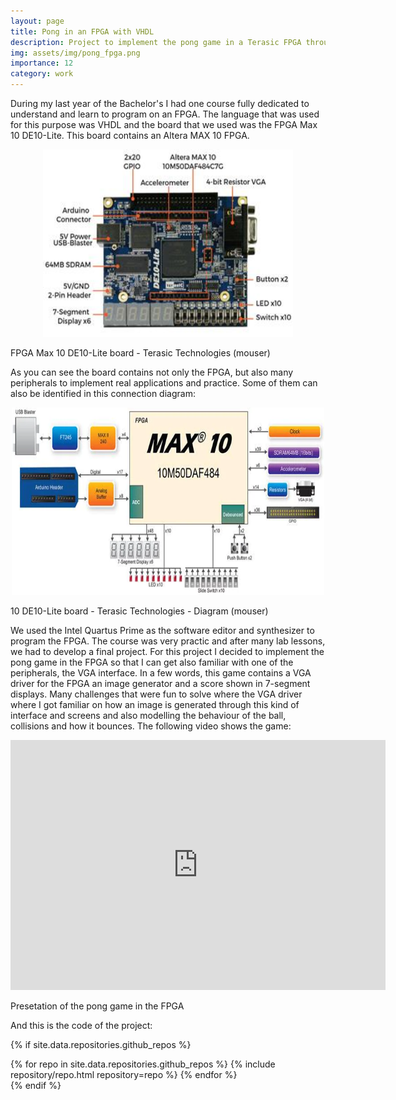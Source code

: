 ```yaml
---
layout: page
title: Pong in an FPGA with VHDL
description: Project to implement the pong game in a Terasic FPGA through VHDL
img: assets/img/pong_fpga.png
importance: 12
category: work
---
```


During my last year of the Bachelor's I had one course fully dedicated to understand and learn to program on an FPGA. The language that was used for this purpose was VHDL
and the board that we used was the FPGA Max 10 DE10-Lite. This board contains an Altera MAX 10 FPGA.

<p align="center">
  <img width="400" height="300" src="/assets/img/fpga_max_10_layout.jpeg">
</p>
<div class="caption">
    FPGA Max 10 DE10-Lite board - Terasic Technologies (mouser)
</div>

As you can see the board contains not only the FPGA, but also many peripherals to implement real applications and practice. Some of them can also be identified in this connection diagram:

<p align="center">
  <img width="500" height="300" src="/assets/img/terasic_block_diagram.webp">
</p>
<div class="caption">
    10 DE10-Lite board - Terasic Technologies - Diagram (mouser)
</div>

We used the Intel Quartus Prime as the software editor and synthesizer to program the FPGA. The course was very practic and after many lab lessons, we had to develop a final project. For this project I decided to
implement the pong game in the FPGA so that I can get also familiar with one of the peripherals, the VGA interface. In a few words, this game contains a VGA driver for the FPGA an image generator and a score shown in 7-segment
displays. Many challenges that were fun to solve where the VGA driver where I got familiar on how an image is generated through this kind of interface and screens and also modelling the behaviour of the ball, collisions and how it bounces. The following video shows the game:

<p align="center">
    <iframe width="600" height="400"
        src="https://youtube.com/embed/hZkz6tCa-Tc"
        title="YouTube video player"
        frameborder="0"
        allow="accelerometer; autoplay; clipboard-write; encrypted-media; gyroscope; picture-in-picture; web-share"
        allowfullscreen>
    </iframe>
</p>
<div class="caption">
Presetation of the pong game in the FPGA
</div>

And this is the code of the project:

{% if site.data.repositories.github_repos %}
<div class="repositories d-flex flex-wrap flex-md-row flex-column justify-content-between align-items-center">
  {% for repo in site.data.repositories.github_repos %}
    {% include repository/repo.html repository=repo %}
  {% endfor %}
</div>
{% endif %}
